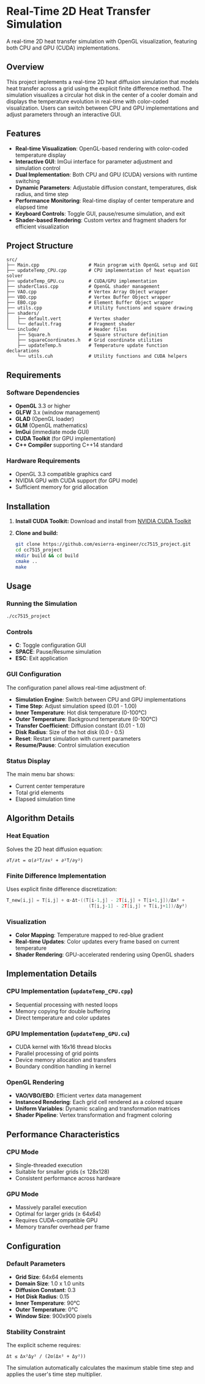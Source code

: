 # Real-Time 2D Heat Transfer Simulation

A real-time 2D heat transfer simulation with OpenGL visualization, featuring both CPU and GPU (CUDA) implementations.

## Overview

This project implements a real-time 2D heat diffusion simulation that models heat transfer across a grid using the explicit finite difference method. The simulation visualizes a circular hot disk in the center of a cooler domain and displays the temperature evolution in real-time with color-coded visualization. Users can switch between CPU and GPU implementations and adjust parameters through an interactive GUI.

## Features

- **Real-time Visualization**: OpenGL-based rendering with color-coded temperature display
- **Interactive GUI**: ImGui interface for parameter adjustment and simulation control
- **Dual Implementation**: Both CPU and GPU (CUDA) versions with runtime switching
- **Dynamic Parameters**: Adjustable diffusion constant, temperatures, disk radius, and time step
- **Performance Monitoring**: Real-time display of center temperature and elapsed time
- **Keyboard Controls**: Toggle GUI, pause/resume simulation, and exit
- **Shader-based Rendering**: Custom vertex and fragment shaders for efficient visualization

## Project Structure

```
src/
├── Main.cpp                  # Main program with OpenGL setup and GUI
├── updateTemp_CPU.cpp        # CPU implementation of heat equation solver
├── updateTemp_GPU.cu         # CUDA/GPU implementation
├── shaderClass.cpp           # OpenGL shader management
├── VAO.cpp                   # Vertex Array Object wrapper
├── VBO.cpp                   # Vertex Buffer Object wrapper
├── EBO.cpp                   # Element Buffer Object wrapper
├── utils.cpp                 # Utility functions and square drawing
├── shaders/
│   ├── default.vert          # Vertex shader
│   └── default.frag          # Fragment shader
└── include/                  # Header files
    ├── Square.h              # Square structure definition
    ├── squareCoordinates.h   # Grid coordinate utilities
    ├── updateTemp.h          # Temperature update function declarations
    └── utils.cuh             # Utility functions and CUDA helpers
```

## Requirements

### Software Dependencies
- **OpenGL** 3.3 or higher
- **GLFW** 3.x (window management)
- **GLAD** (OpenGL loader)
- **GLM** (OpenGL mathematics)
- **ImGui** (immediate mode GUI)
- **CUDA Toolkit** (for GPU implementation)
- **C++ Compiler** supporting C++14 standard

### Hardware Requirements
- OpenGL 3.3 compatible graphics card
- NVIDIA GPU with CUDA support (for GPU mode)
- Sufficient memory for grid allocation

## Installation

1. **Install CUDA Toolkit:**
   Download and install from [NVIDIA CUDA Toolkit](https://developer.nvidia.com/cuda-toolkit)

3. **Clone and build:**
   ```bash
   git clone https://github.com/esierra-engineer/cc7515_project.git
   cd cc7515_project
   mkdir build && cd build
   cmake ..
   make
   ```

## Usage

### Running the Simulation

```bash
./cc7515_project
```

### Controls

- **C**: Toggle configuration GUI
- **SPACE**: Pause/Resume simulation
- **ESC**: Exit application

### GUI Configuration

The configuration panel allows real-time adjustment of:

- **Simulation Engine**: Switch between CPU and GPU implementations
- **Time Step**: Adjust simulation speed (0.01 - 1.00)
- **Inner Temperature**: Hot disk temperature (0-100°C)
- **Outer Temperature**: Background temperature (0-100°C)
- **Transfer Coefficient**: Diffusion constant (0.01 - 1.0)
- **Disk Radius**: Size of the hot disk (0.0 - 0.5)
- **Reset**: Restart simulation with current parameters
- **Resume/Pause**: Control simulation execution

### Status Display

The main menu bar shows:
- Current center temperature
- Total grid elements
- Elapsed simulation time

## Algorithm Details

### Heat Equation
Solves the 2D heat diffusion equation:
```
∂T/∂t = α(∂²T/∂x² + ∂²T/∂y²)
```

### Finite Difference Implementation
Uses explicit finite difference discretization:
```cpp
T_new[i,j] = T[i,j] + α·Δt·((T[i-1,j] - 2T[i,j] + T[i+1,j])/Δx² + 
                              (T[i,j-1] - 2T[i,j] + T[i,j+1])/Δy²)
```

### Visualization
- **Color Mapping**: Temperature mapped to red-blue gradient
- **Real-time Updates**: Color updates every frame based on current temperature
- **Shader Rendering**: GPU-accelerated rendering using OpenGL shaders

## Implementation Details

### CPU Implementation (`updateTemp_CPU.cpp`)
- Sequential processing with nested loops
- Memory copying for double buffering
- Direct temperature and color updates

### GPU Implementation (`updateTemp_GPU.cu`)
- CUDA kernel with 16x16 thread blocks
- Parallel processing of grid points
- Device memory allocation and transfers
- Boundary condition handling in kernel

### OpenGL Rendering
- **VAO/VBO/EBO**: Efficient vertex data management
- **Instanced Rendering**: Each grid cell rendered as a colored square
- **Uniform Variables**: Dynamic scaling and transformation matrices
- **Shader Pipeline**: Vertex transformation and fragment coloring

## Performance Characteristics

### CPU Mode
- Single-threaded execution
- Suitable for smaller grids (≤ 128x128)
- Consistent performance across hardware

### GPU Mode
- Massively parallel execution
- Optimal for larger grids (≥ 64x64)
- Requires CUDA-compatible GPU
- Memory transfer overhead per frame

## Configuration

### Default Parameters
- **Grid Size**: 64x64 elements
- **Domain Size**: 1.0 x 1.0 units
- **Diffusion Constant**: 0.3
- **Hot Disk Radius**: 0.15
- **Inner Temperature**: 90°C
- **Outer Temperature**: 0°C
- **Window Size**: 900x900 pixels

### Stability Constraint
The explicit scheme requires:
```
Δt ≤ Δx²Δy² / (2α(Δx² + Δy²))
```

The simulation automatically calculates the maximum stable time step and applies the user's time step multiplier.